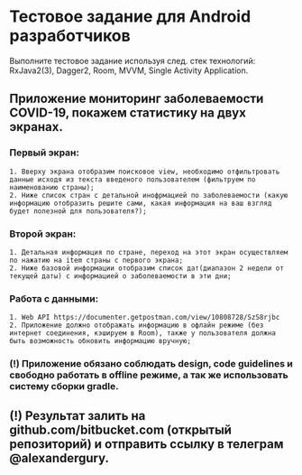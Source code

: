 # Тестовое задание для Android разработчиков #

Выполните тестовое задание используя след. стек технологий: RxJava2(3), Dagger2, Room, MVVM, Single Activity Application.

## Приложение мониторинг заболеваемости COVID-19, покажем статистику на двух экранах.

### Первый экран:
    
    1. Вверху экрана отобразим поисковое view, необходимо отфильтровать данные исходя из текста введеного пользователем (фильтруем по наименованию страны);
    2. Ниже список стран с детальной инофрмацией по заболеваемости (какую информацию отобразить решите сами, какая информация на ваш взгляд будет полезной для пользователя?);
    
### Второй экран:

    1. Детальная информация по стране, переход на этот экран осуществляем по нажатию на item страны с первого экрана;
    2. Ниже базовой информации отобразим список дат(диапазон 2 недели от текущей даты) с информацией о заболеваемости в эти дни;
    
### Работа с данными:

    1. Web API https://documenter.getpostman.com/view/10808728/SzS8rjbc
    2. Приложение должно отображать информацию в офлайн режиме (без интернет соединения, кэшируем в Room), также у пользователя должна быть возможность обновить информацию вручную;

### (!) Приложение обязано соблюдать design, code guidelines и свободно работать в offline режиме, а так же использовать систему сборки gradle.

## (!) Результат залить на github.com/bitbucket.com (открытый репозиторий) и отправить ссылку в телеграм @alexandergury.
